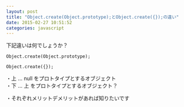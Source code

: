 ```yaml
---
layout: post
title: "Object.create(Object.prototype);とObject.create({});の違い"
date: 2015-02-27 10:51:52
categories: javascript
---
```

<p>下記違いは何でしょうか？</p>

<pre><code>Object.create(Object.prototype);

Object.create({});
</code></pre>

<p>・上 … null をプロトタイプとするオブジェクト<br>
・下 … 上 をプロトタイプとするオブジェクト？</p>

<p>・それぞれメリットデメリットがあれば知りたいです</p>
